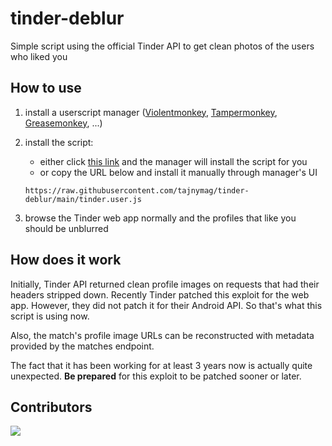 # tinder-deblur
 Simple script using the official Tinder API to get clean photos of the users who liked you

## How to use

1. install a userscript manager ([Violentmonkey](https://violentmonkey.github.io/), [Tampermonkey](https://www.tampermonkey.net/), [Greasemonkey](https://www.greasespot.net/), ...)
2. install the script:
    * either click [this link](https://raw.githubusercontent.com/tajnymag/tinder-deblur/main/tinder.user.js) and the manager will install the script for you
    * or copy the URL below and install it manually through manager's UI

    `https://raw.githubusercontent.com/tajnymag/tinder-deblur/main/tinder.user.js`
3. browse the Tinder web app normally and the profiles that like you should be unblurred

## How does it work

Initially, Tinder API returned clean profile images on requests that had their headers stripped down. Recently Tinder patched this exploit for the web app. However, they did not patch it for their Android API. So that's what this script is using now.

Also, the match's profile image URLs can be reconstructed with metadata provided by the matches endpoint.

The fact that it has been working for at least 3 years now is actually quite unexpected. **Be prepared** for this exploit to be patched sooner or later.

## Contributors

<a href="https://github.com/tajnymag/tinder-deblur/graphs/contributors">
  <img src="https://contrib.rocks/image?repo=tajnymag/tinder-deblur" />
</a>
